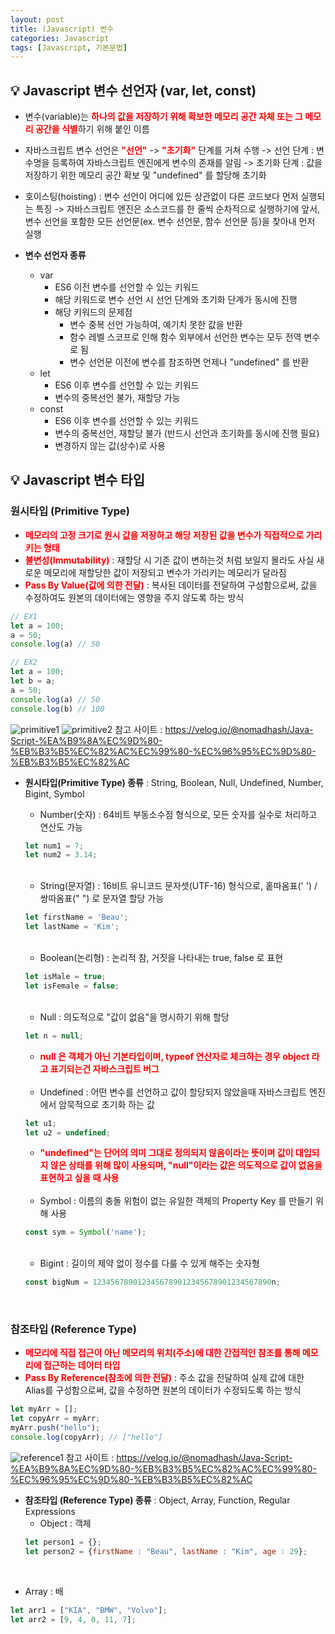 ```yaml
---
layout: post
title: (Javascript) 변수
categories: Javascript
tags: [Javascript, 기본문법]
---
```


## :bulb: Javascript 변수 선언자 (var, let, const)
* 변수(variable)는 <font color='red'><strong>하나의 값을 저장하기 위해 확보한 메모리 공간 자체 또는 그 메모리 공간을 식별</strong></font>하기 위해 붙인 이름
* 자바스크립트 변수 선언은 <font color='red'><strong>"선언"</strong></font> -> <font color='red'><strong>"초기화"</strong></font> 단계를 거쳐 수행
  -> 선언 단계 : 변수명을 등록하여 자바스크립트 엔진에게 변수의 존재를 알림
  -> 초기화 단계 : 값을 저장하기 위한 메모리 공간 확보 및 "undefined" 를 할당해 초기화
* 호이스팅(hoisting) : 변수 선언이 어디에 있든 상관없이 다른 코드보다 먼저 실행되는 특징
  -> 자바스크립트 엔진은 소스코드를 한 줄씩 순차적으로 실행하기에 앞서, 변수 선언을 포함한 모든 선언문(ex. 변수 선언문, 함수 선언문 등)을 찾아내 먼저 실행

* **변수 선언자 종류**
  * var
      * ES6 이전 변수를 선언할 수 있는 키워드
      * 해당 키워드로 변수 선언 시 선언 단계와 초기화 단계가 동시에 진행
      * 해당 키워드의 문제점
        * 변수 중복 선언 가능하여, 예기치 못한 값을 반환
        * 함수 레벨 스코프로 인해 함수 외부에서 선언한 변수는 모두 전역 변수로 됨
        * 변수 선언문 이전에 변수를 참조하면 언제나 "undefined" 를 반환
  * let
      * ES6 이후 변수를 선언할 수 있는 키워드
      * 변수의 중복선언 불가, 재할당 가능
  * const
      * ES6 이후 변수를 선언할 수 있는 키워드
      * 변수의 중복선언, 재할당 불가 (반드시 선언과 초기화를 동시에 진행 필요)
      * 변경하지 않는 값(상수)로 사용


## :bulb: Javascript 변수 타입
### 원시타입 (Primitive Type)
* <font color='red'><strong>메모리의 고정 크기로 원시 값을 저장하고 해당 저장된 값을 변수가 직접적으로 가리키는 형태</strong></font>
* <font color='red'><strong>불변성(Immutability)</strong></font> : 재할당 시 기존 값이 변하는것 처럼 보일지 몰라도 사실 새로운 메모리에 재할당한 값이 저장되고 변수가 가리키는 메모리가 달라짐
* <font color='red'><strong>Pass By Value(값에 의한 전달)</strong></font> : 복사된 데이터를 전달하여 구성함으로써, 값을 수정하여도 원본의 데이터에는 영향을 주지 않도록 하는 방식

~~~javascript
// EX1
let a = 100;
a = 50;
console.log(a) // 50

// EX2
let a = 100;
let b = a;
a = 50;
console.log(a) // 50
console.log(b) // 100
~~~
![primitive1](https://velog.velcdn.com/images%2Fnomadhash%2Fpost%2F5e197937-108e-4f9c-8be8-0c8c04d3fe8e%2F%E1%84%89%E1%85%B3%E1%84%8F%E1%85%B3%E1%84%85%E1%85%B5%E1%86%AB%E1%84%89%E1%85%A3%E1%86%BA%202020-09-16%20%E1%84%8B%E1%85%A9%E1%84%92%E1%85%AE%207.02.57.png)
![primitive2](https://velog.velcdn.com/images%2Fnomadhash%2Fpost%2F4c48d687-2e50-42d0-a72a-28058f114cd1%2F%E1%84%89%E1%85%B3%E1%84%8F%E1%85%B3%E1%84%85%E1%85%B5%E1%86%AB%E1%84%89%E1%85%A3%E1%86%BA%202020-09-18%20%E1%84%8B%E1%85%A9%E1%84%92%E1%85%AE%204.01.34.png)
참고 사이트 : https://velog.io/@nomadhash/Java-Script-%EA%B9%8A%EC%9D%80-%EB%B3%B5%EC%82%AC%EC%99%80-%EC%96%95%EC%9D%80-%EB%B3%B5%EC%82%AC

* **원시타입(Primitive Type) 종류** : String, Boolean, Null, Undefined, Number, Bigint, Symbol


  - Number(숫자) : 64비트 부동소수점 형식으로, 모든 숫자를 실수로 처리하고 연산도 가능
  ~~~javascript
  let num1 = 7;
  let num2 = 3.14;
  ~~~
  <br>

  - String(문자열) : 16비트 유니코드 문자셋(UTF-16) 형식으로, 홑따옴표(' ') / 쌍따옴표(" ") 로 문자열 할당 가능
  ~~~javascript
  let firstName = 'Beau';
  let lastName = 'Kim';
  ~~~
  <br>

  - Boolean(논리형) : 논리적 참, 거짓을 나타내는 true, false 로 표현
  ~~~javascript
  let isMale = true;
  let isFemale = false;
  ~~~
  <br>

  - Null : 의도적으로 "값이 없음"을 명시하기 위해 할당
  ~~~javascript
  let n = null;
  ~~~
    * <font color='red'><strong>null 은 객체가 아닌 기본타입이며, typeof 연산자로 체크하는 경우 object 라고 표기되는건 자바스크립트 버그</strong></font>

  <br>

  - Undefined : 어떤 변수를 선언하고 값이 할당되지 않았을때 자바스크립트 엔진에서 암묵적으로 초기화 하는 값
  ~~~javascript
  let u1;
  let u2 = undefined;
  ~~~
    * <font color='red'><strong>"undefined"는 단어의 의미 그대로 정의되지 않음이라는 뜻이며 값이 대입되지 않은 상태를 위해 많이 사용되며, "null"이라는 값은 의도적으로 값이 없음을 표현하고 싶을 때 사용</strong></font>

  <br>

  - Symbol : 이름의 충돌 위험이 없는 유일한 객체의 Property Key 를 만들기 위해 사용
  ~~~javascript
  const sym = Symbol('name');
  ~~~
  <br>

  - Bigint : 길이의 제약 없이 정수를 다룰 수 있게 해주는 숫자형
  ~~~javascript
  const bigNum = 1234567890123456789012345678901234567890n;
  ~~~
  <br>

### 참조타입 (Reference Type)
* <font color='red'><strong>메모리에 직접 접근이 아닌 메모리의 위치(주소)에 대한 간접적인 참조를 통해 메모리에 접근하는 데이터 타입</strong></font>
* <font color='red'><strong>Pass By Reference(참조에 의한 전달)</strong></font> : 주소 값을 전달하여 실제 값에 대한 Alias를 구성함으로써, 값을 수정하면 원본의 데이터가 수정되도록 하는 방식
~~~javascript
let myArr = [];
let copyArr = myArr;
myArr.push("hello");
console.log(copyArr); // ["hello"]
~~~
![reference1](https://velog.velcdn.com/images%2Fnomadhash%2Fpost%2Fac894f26-b94a-41f8-990e-8b44c6775d97%2F%E1%84%89%E1%85%B3%E1%84%8F%E1%85%B3%E1%84%85%E1%85%B5%E1%86%AB%E1%84%89%E1%85%A3%E1%86%BA%202020-09-16%20%E1%84%8B%E1%85%A9%E1%84%92%E1%85%AE%207.54.37.png)
참고 사이트 : https://velog.io/@nomadhash/Java-Script-%EA%B9%8A%EC%9D%80-%EB%B3%B5%EC%82%AC%EC%99%80-%EC%96%95%EC%9D%80-%EB%B3%B5%EC%82%AC


* **참조타입 (Reference Type) 종류** : Object, Array, Function, Regular Expressions
  - Object : 객체
  ~~~javascript
  let person1 = {};
  let person2 = {firstName : "Beau", lastName : "Kim", age : 29};
  ~~~
<br>

  - Array : 배
  ~~~javascript
  let arr1 = ["KIA", "BMW", "Volvo"];
  let arr2 = [9, 4, 0, 11, 7];
  ~~~
<br>
